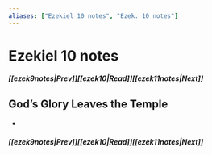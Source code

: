 ```yaml
---
aliases: ["Ezekiel 10 notes", "Ezek. 10 notes"]
---
```

# Ezekiel 10 notes
##### <span class=arrow-left></span>[[ezek9notes|Prev]]<span class=navigation-separator></span>[[ezek10|Read]]<span class=navigation-separator></span>[[ezek11notes|Next]]<span class=arrow-right></span>
## God’s Glory Leaves the Temple
- 
##### <span class=arrow-left></span>[[ezek9notes|Prev]]<span class=navigation-separator></span>[[ezek10|Read]]<span class=navigation-separator></span>[[ezek11notes|Next]]<span class=arrow-right></span>